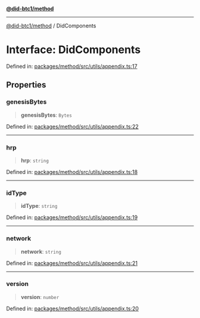 [**@did-btc1/method**](../README.md)

***

[@did-btc1/method](../globals.md) / DidComponents

# Interface: DidComponents

Defined in: [packages/method/src/utils/appendix.ts:17](https://github.com/dcdpr/did-btc1-js/blob/4ab6f9915d95beed9bc633644c9db1539395f512/packages/method/src/utils/appendix.ts#L17)

## Properties

### genesisBytes

> **genesisBytes**: `Bytes`

Defined in: [packages/method/src/utils/appendix.ts:22](https://github.com/dcdpr/did-btc1-js/blob/4ab6f9915d95beed9bc633644c9db1539395f512/packages/method/src/utils/appendix.ts#L22)

***

### hrp

> **hrp**: `string`

Defined in: [packages/method/src/utils/appendix.ts:18](https://github.com/dcdpr/did-btc1-js/blob/4ab6f9915d95beed9bc633644c9db1539395f512/packages/method/src/utils/appendix.ts#L18)

***

### idType

> **idType**: `string`

Defined in: [packages/method/src/utils/appendix.ts:19](https://github.com/dcdpr/did-btc1-js/blob/4ab6f9915d95beed9bc633644c9db1539395f512/packages/method/src/utils/appendix.ts#L19)

***

### network

> **network**: `string`

Defined in: [packages/method/src/utils/appendix.ts:21](https://github.com/dcdpr/did-btc1-js/blob/4ab6f9915d95beed9bc633644c9db1539395f512/packages/method/src/utils/appendix.ts#L21)

***

### version

> **version**: `number`

Defined in: [packages/method/src/utils/appendix.ts:20](https://github.com/dcdpr/did-btc1-js/blob/4ab6f9915d95beed9bc633644c9db1539395f512/packages/method/src/utils/appendix.ts#L20)
